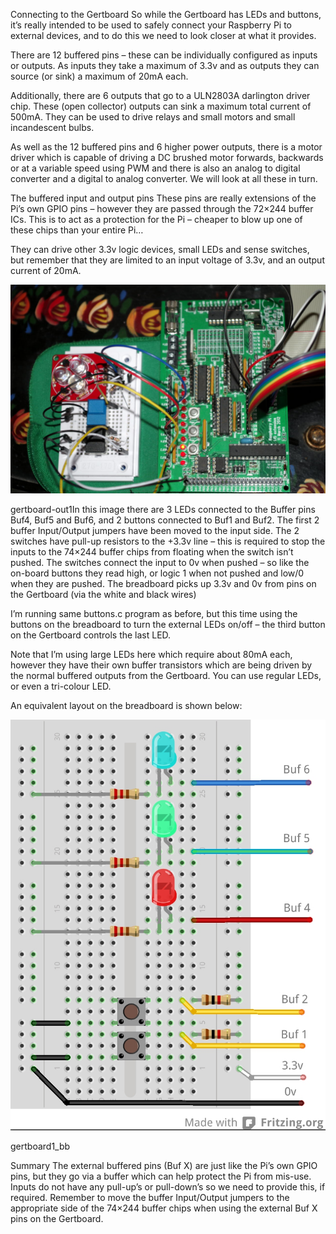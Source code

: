 Connecting to the Gertboard
So while the Gertboard has LEDs and buttons, it’s really intended to be used to safely connect your Raspberry Pi to external devices, and to do this we need to look closer at what it provides.

There are 12 buffered pins – these can be individually configured as inputs or outputs. As inputs they take a maximum of 3.3v and as outputs they can source (or sink) a maximum of 20mA each.

Additionally, there are 6 outputs that go to a ULN2803A darlington driver chip. These (open collector) outputs can sink a maximum total current of 500mA. They can be used to drive relays and small motors and small incandescent bulbs.

As well as the 12 buffered pins and 6 higher power outputs, there is a motor driver which is capable of driving a DC brushed motor forwards, backwards or at a variable speed using PWM and there is also an analog to digital converter and a digital to analog converter. We will look at all these in turn.

The buffered input and output pins
These pins are really extensions of the Pi’s own GPIO pins – however they are passed through the 72×244 buffer ICs. This is to act as a protection for the Pi – cheaper to blow up one of these chips than your entire Pi…

They can drive other 3.3v logic devices, small LEDs and sense switches, but remember that they are limited to an input voltage of 3.3v, and an output current of 20mA.

![gertboard-out1.jpg](../../images/gertboard-out1.jpg)

gertboard-out1In this image there are 3 LEDs connected to the Buffer pins Buf4, Buf5 and Buf6, and 2 buttons connected to Buf1 and Buf2. The first 2 buffer Input/Output jumpers have been moved to the input side. The 2 switches have pull-up resistors to the +3.3v line – this is required to stop the inputs to the 74×244 buffer chips from floating when the switch isn’t pushed. The switches connect the input to 0v when pushed – so like the on-board buttons they read high, or logic 1 when not pushed and low/0 when they are pushed. The breadboard picks up 3.3v and 0v from pins on the Gertboard (via the white and black wires)

I’m running same buttons.c program as before, but this time using the buttons on the breadboard to turn the external LEDs on/off – the third button on the Gertboard controls the last LED.

Note that I’m using large LEDs here which require about 80mA each, however they have their own buffer transistors which are being driven by the normal buffered outputs from the Gertboard. You can use regular LEDs, or even a tri-colour LED.

An equivalent layout on the breadboard is shown below:

![gertboard1_bb.jpg](../../images/gertboard1_bb.jpg)

gertboard1_bb

Summary
The external buffered pins (Buf X) are just like the Pi’s own GPIO pins, but they go via a buffer which can help protect the Pi from mis-use.
Inputs do not have any pull-up’s or pull-down’s so we need to provide this, if required.
Remember to move the buffer Input/Output jumpers to the appropriate side of the 74×244 buffer chips when using the external Buf X pins on the Gertboard.